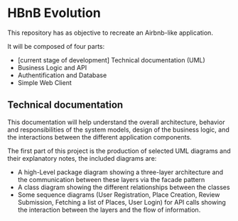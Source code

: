 # HBnB Evolution
This repository has as objective to recreate an Airbnb-like application.

It will be composed of four parts:
- [current stage of development] Technical documentation (UML)
- Business Logic and API
- Authentification and Database
- Simple Web Client

## Technical documentation
This documentation will help understand the overall architecture, behavior and responsibilities of the system models, design of the business logic, and the interactions between the different application components.

The first part of this project is the production of selected UML diagrams and their explanatory notes, the included diagrams are:
- A high-Level package diagram showing a three-layer architecture and the communication between these layers via the facade pattern
- A class diagram showing the different relationships between the classes
- Some sequence diagrams (User Registration, Place Creation, Review Submission, Fetching a list of Places, User Login) for API calls showing the interaction between the layers and the flow of information.
